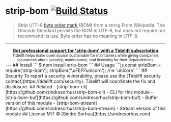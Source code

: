 # strip-bom [![Build Status](https://travis-ci.org/sindresorhus/strip-bom.svg?branch=master)](https://travis-ci.org/sindresorhus/strip-bom)
> Strip UTF-8 [byte order mark](https://en.wikipedia.org/wiki/Byte_order_mark#UTF-8) (BOM) from a string
From Wikipedia:
> The Unicode Standard permits the BOM in UTF-8, but does not require nor recommend its use. Byte order has no meaning in UTF-8.
---
<div align="center">
	<b>
		<a href="https://tidelift.com/subscription/pkg/npm-strip-bom?utm_source=npm-strip-bom&utm_medium=referral&utm_campaign=readme">Get professional support for 'strip-bom' with a Tidelift subscription</a>
	</b>
	<br>
	<sub>
		Tidelift helps make open source sustainable for maintainers while giving companies<br>assurances about security, maintenance, and licensing for their dependencies.
	</sub>
</div>
---
## Install
```
$ npm install strip-bom
```
## Usage
```js
const stripBom = require('strip-bom');
stripBom('\uFEFFunicorn');
//=> 'unicorn'
```
## Security
To report a security vulnerability, please use the [Tidelift security contact](https://tidelift.com/security). Tidelift will coordinate the fix and disclosure.
## Related
- [strip-bom-cli](https://github.com/sindresorhus/strip-bom-cli) - CLI for this module
- [strip-bom-buf](https://github.com/sindresorhus/strip-bom-buf) - Buffer version of this module
- [strip-bom-stream](https://github.com/sindresorhus/strip-bom-stream) - Stream version of this module
## License
MIT © [Sindre Sorhus](https://sindresorhus.com)
